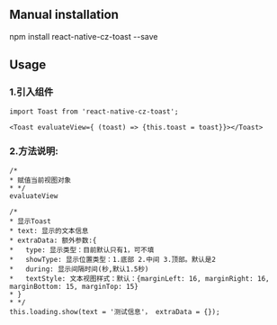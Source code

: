 
## Manual installation

npm install react-native-cz-toast --save

	

## Usage
###  1.引入组件
```
import Toast from 'react-native-cz-toast';

<Toast evaluateView={ (toast) => {this.toast = toast}}></Toast>
```

###  2.方法说明:
```
/*
* 赋值当前视图对象
* */
evaluateView
```

```
/*
* 显示Toast
* text: 显示的文本信息
* extraData: 额外参数:{
*   type: 显示类型：目前默认只有1，可不填
*   showType: 显示位置类型：1.底部 2.中间 3.顶部。默认是2
*   during: 显示间隔时间(秒,默认1.5秒)
*   textStyle: 文本视图样式：默认：{marginLeft: 16, marginRight: 16, marginBottom: 15, marginTop: 15}
* }
* */
this.loading.show(text = '测试信息'， extraData = {});
```

  
